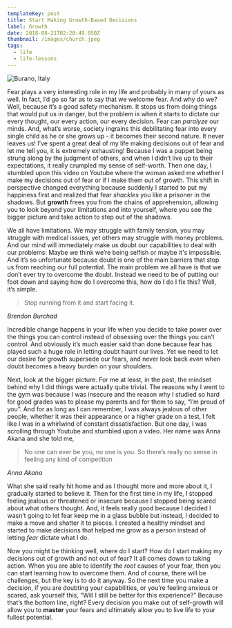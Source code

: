 ```yaml
---
templateKey: post
title: Start Making Growth-Based Decisions
label: Growth
date: 2018-08-21T02:20:49.050Z
thumbnail: /images/church.jpeg
tags:
  - life
  - life-lessons
---
```

![Burano, Italy](/images/burano2.jpg "Burano, Italy")

Fear plays a very interesting role in my life and probably in many of yours as well. In fact, I’d go so far as to say that we welcome fear. And why do we? Well, because it’s a good safety mechanism. It stops us from doing things that would put us in danger, but the problem is when it starts to dictate our every thought, our every action, our every decision. Fear can _paralyze_ our minds. And, what’s worse, society ingrains this debilitating fear into every single child as he or she grows up - it becomes their second nature. It never leaves us! I’ve spent a great deal of my life making decisions out of fear and let me tell you, it is extremely exhausting! Because I was a puppet being strung along by the judgment of others, and when I didn’t live up to their expectations, it really crumpled my sense of self-worth. Then one day, I stumbled upon this video on Youtube where the woman asked me whether I make my decisions out of fear or if I make them out of growth. This shift in perspective changed everything because suddenly I started to put my happiness first and realized that fear _shackles_ you like a prisoner in the shadows. But **growth** frees you from the chains of apprehension, allowing you to look beyond your limitations and into yourself, where you see the bigger picture and take action to step out of the shadows.

We all have limitations. We may struggle with family tension, you may struggle with medical issues, yet others may struggle with money problems. And our mind will immediately make us doubt our capabilities to deal with our problems: Maybe we think we’re being selfish or maybe it's impossible. And it’s so unfortunate because doubt is one of the main barriers that stop us from reaching our full potential. The main problem we all have is that we don’t ever try to overcome the doubt. Instead we need to be of putting our foot down and saying how do I overcome this, how do I do I fix this? Well, it’s simple. 

>  Stop running from it and start facing it. 

<cite>Brendon Burchad </cite>

Incredible change happens in your life when you decide to take power over the things you can control instead of obsessing over the things you can’t control. And obviously it’s much easier said than done because fear has played such a huge role in letting doubt haunt our lives.  Yet we need to let our desire for growth supersede our fears, and never look back _even_ when doubt becomes a heavy burden on your shoulders. 

Next, look at the bigger picture. For me at least, in the past, the mindset behind why I did things were actually quite trivial. The reasons why I went to the gym was because I was insecure and the reason why I studied so hard for good grades was to please my parents and for them to say, “I’m proud of you”. And for as long as I can remember, I was always jealous of other people, whether it was their appearance or a higher grade on a test, I felt like I was in a whirlwind of constant dissatisfaction. But one day, I was scrolling through Youtube and stumbled upon a video. Her name was Anna Akana and she told me,

> No one can ever be you, no one is you. So there’s really no sense in feeling any kind of competition

<cite>Anna Akana</cite>

What she said really hit home and as I thought more and more about it, I gradually started to believe it. Then for the first time in my life, I stopped feeling jealous or threatened or insecure because I stopped being scared about what others thought. And, it feels really good because I decided I wasn’t going to let fear keep me in a glass bubble but instead, I decided to make a move and shatter it to pieces. I created a healthy mindset and started to make decisions that helped me grow as a person instead of letting _fear_ dictate what I do.

Now you might be thinking well, where do I start? How do I start making my decisions out of growth and not out of fear? It all comes down to taking action. When you are able to identify the _root_ causes of your fear, then you can start learning how to overcome them. And of course, there will be challenges, but the key is to do it anyway. So the next time you make a decision, if you are doubting your capabilities, or you’re feeling anxious or scared, ask yourself this, “Will I still be better for this experience?” Because that’s the bottom line, right? Every decision you make out of self-growth will allow you to **master** your fears and ultimately allow you to live life to your fullest potential.
